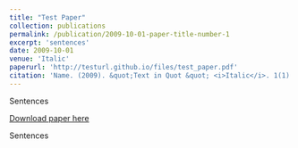 ```yaml
---
title: "Test Paper"
collection: publications
permalink: /publication/2009-10-01-paper-title-number-1
excerpt: 'sentences'
date: 2009-10-01
venue: 'Italic'
paperurl: 'http://testurl.github.io/files/test_paper.pdf'
citation: 'Name. (2009). &quot;Text in Quot &quot; <i>Italic</i>. 1(1).'
---
```

Sentences

[Download paper here](https://testurl.github.io/files/test_paper.pdf)

Sentences